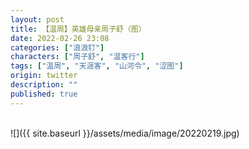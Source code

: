 ```yaml
---
layout: post
title: 【温周】英雄母亲周子舒（图）
date: 2022-02-26 23:08
categories: ["浪浪钉"]
characters: ["周子舒", "温客行"]
tags: ["温周", "天涯客", "山河令", "涩图"]
origin: twitter
description: ""
published: true
---
```


<br>
![]({{ site.baseurl }}/assets/media/image/20220219.jpg)
<br><br>


